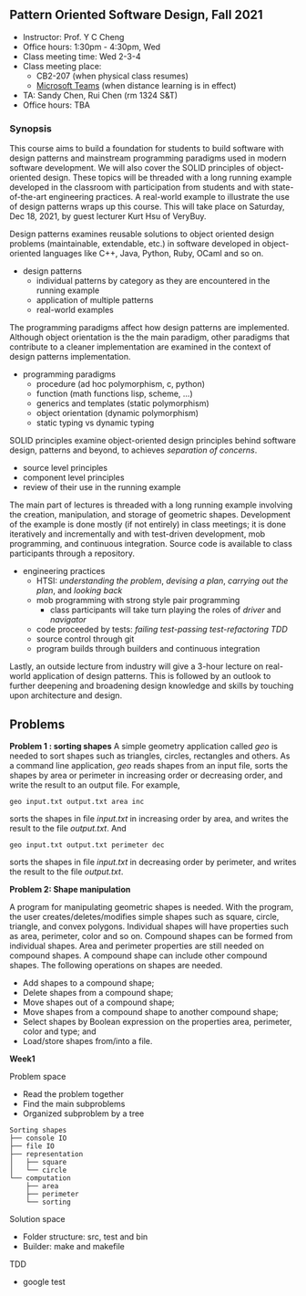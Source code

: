 ## Pattern Oriented Software Design, Fall 2021
- Instructor: Prof. Y C Cheng
- Office hours: 1:30pm - 4:30pm, Wed 
- Class meeting time: Wed 2-3-4
- Class meeting place: 
  - CB2-207 (when physical class resumes)
  - [Microsoft Teams](https://teams.microsoft.com/l/team/19%3aVgURaz5E9ggyNsJ5txN0xtBb3KA05czf8-h2DKot7F01%40thread.tacv2/conversations?groupId=06658c8d-9640-47a5-a33f-4ce8d6c1df57&tenantId=dfb5e216-2b8a-4b32-b1cb-e786a1095218) (when distance learning is in effect)
- TA: Sandy Chen, Rui Chen (rm 1324 S&T)
- Office hours: TBA

### Synopsis

This course aims to build a foundation for students to build software with design patterns and mainstream programming paradigms used in modern software development. We will also cover the SOLID principles of object-oriented design. These topics will be threaded with a long running example developed in the classroom with participation from students and with state-of-the-art engineering practices. A real-world example to illustrate the use of design patterns wraps up this course. This will take place on Saturday, Dec 18, 2021, by guest lecturer Kurt Hsu of VeryBuy.

Design patterns examines reusable solutions to object oriented design problems (maintainable, extendable, etc.) in software developed in object-oriented languages like C++, Java, Python, Ruby, OCaml and so on.  

  - design patterns
    - individual patterns by category as they are encountered in the running example
    - application of multiple patterns
    - real-world examples  

The programming paradigms affect how design patterns are implemented. Although object orientation is the the main paradigm, other paradigms that contribute to a cleaner implementation are examined in the context of design patterns implementation.

  - programming paradigms
    - procedure (ad hoc polymorphism, c, python)
    - function (math functions lisp, scheme, ...)
    - generics and templates (static polymorphism)
    - object orientation (dynamic polymorphism)
    - static typing vs dynamic typing

SOLID principles examine object-oriented design principles behind software design, patterns and beyond, to achieves _separation of concerns_.

  - source level principles
  - component level principles
  - review of their use in the running example  

The main part of lectures is threaded with a long running example involving the creation,  manipulation, and storage of geometric shapes. Development of the example is done mostly (if not entirely) in class meetings; it is done iteratively and incrementally and with test-driven development, mob programming, and continuous integration. Source code is available to class participants through a repository.

  - engineering practices
    - HTSI: _understanding the problem_, _devising a plan_, _carrying out the plan_, and _looking back_
    - mob programming with strong style pair programming
      - class participants will take turn playing the roles of _driver_ and _navigator_
    - code proceeded by tests: _failing test-passing test-refactoring_ _TDD_
    - source control through git
    - program builds through builders and continuous integration

Lastly, an outside lecture from industry will give a 3-hour lecture on real-world application of design patterns. This is followed by an outlook to further deepening and broadening design knowledge and skills by touching upon architecture and design.

## Problems 

**Problem 1 : sorting shapes**
A simple geometry application called _geo_ is needed to sort shapes such as triangles, circles, rectangles and others. As a command line application, _geo_ reads shapes from an input file, sorts the shapes by area or perimeter in increasing order or decreasing order, and write the result to an output file. For example,
```
geo input.txt output.txt area inc
```
sorts the shapes in file _input.txt_ in increasing order by area, and writes the result to the file _output.txt_. And
```
geo input.txt output.txt perimeter dec
```
sorts the shapes in file _input.txt_ in decreasing order by perimeter, and writes the result to the file _output.txt_.

**Problem 2: Shape manipulation**

A program for manipulating geometric shapes is needed. With the program, the user creates/deletes/modifies simple shapes such as square, circle, triangle, and convex polygons. Individual shapes will have properties such as area, perimeter, color and so on. Compound shapes can be formed from individual shapes. Area and perimeter properties are still needed on compound shapes. A compound shape can include other compound shapes. The following operations on shapes are needed.

- Add shapes to a compound shape;
- Delete shapes from a compound shape;
- Move shapes out of a compound shape;
- Move shapes from a compound shape to another compound shape;
- Select shapes by Boolean expression on the properties area, perimeter, color and type; and
- Load/store shapes from/into a file.

**Week1**

Problem space
- Read the problem together
- Find the main subproblems
- Organized subproblem by a tree
```
Sorting shapes
├── console IO
├── file IO
├── representation
│   ├── square
│   └── circle
└── computation
    ├── area
    ├── perimeter
    └── sorting
```

Solution space
- Folder structure: src, test and bin
- Builder: make and makefile

TDD
- google test